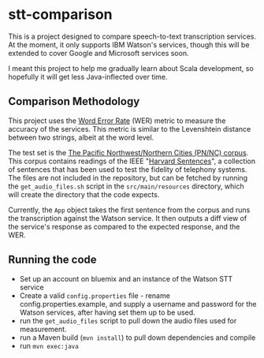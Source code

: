 # stt-comparison
This is a project designed to compare speech-to-text transcription services. At the moment, it only supports IBM Watson's services, though this will be extended to cover Google and Microsoft services soon.

I meant this project to help me gradually learn about Scala development, so hopefully it will get less Java-inflected over time.

## Comparison Methodology

This project uses the [Word Error Rate](https://en.wikipedia.org/wiki/Word_error_rate) (WER) metric to measure the accuracy of the services. This metric is similar to the Levenshtein distance between two strings, albeit at the word level.

The test set is the [The Pacific Northwest/Northern Cities (PN/NC) corpus](https://depts.washington.edu/phonlab/resources/pnnc/). This corpus contains readings of the IEEE "[Harvard Sentences](https://en.wikipedia.org/wiki/Harvard_sentences)", a collection of sentences that has been used to test the fidelity of telephony systems. The files are not included in the repository, but can be fetched by running the  `get_audio_files.sh` script in the `src/main/resources` directory, which will create the directory that the code expects.

Currently, the `App` object takes the first sentence from the corpus and runs the transcription against the Watson service. It then outputs a diff view of the service's response as compared to the expected response, and the WER.

## Running the code

- Set up an account on bluemix and an instance of the Watson STT service
- Create a valid `config.properties` file - rename config.properties.example, and supply a username and password for the Watson services, after having set them up to be used.
- run the `get_audio_files` script to pull down the audio files used for measurement.
- run a Maven build (`mvn install`) to pull down dependencies and compile
- run `mvn exec:java`